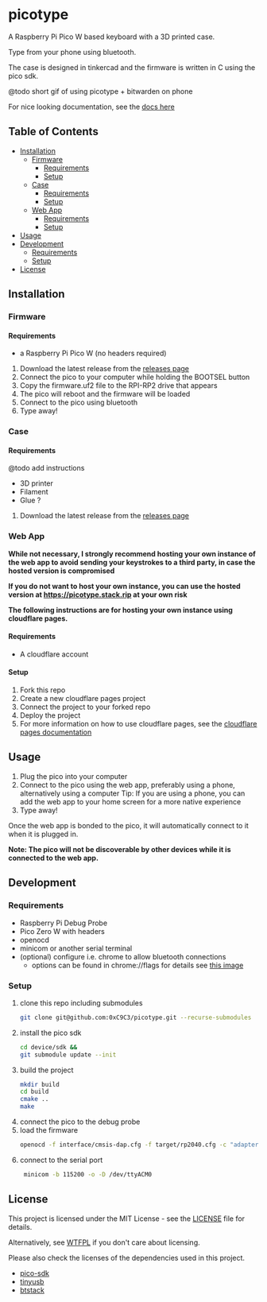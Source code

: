 # picotype

A Raspberry Pi Pico W based keyboard with a 3D printed case.

Type from your phone using bluetooth.

The case is designed in tinkercad and the firmware is written in C using the pico sdk.

@todo short gif of using picotype + bitwarden on phone

For nice looking documentation, see the [docs here](picotype.stack.rip/docs.html)

## Table of Contents

- [Installation](#installation)
    - [Firmware](#firmware)
        - [Requirements](#requirements)
        - [Setup](#setup)
    - [Case](#case)
        - [Requirements](#requirements-1)
        - [Setup](#setup-1)
    - [Web App](#web-app)
        - [Requirements](#requirements-2)
        - [Setup](#setup-2)
- [Usage](#usage)
- [Development](#development)
    - [Requirements](#requirements-3)
    - [Setup](#setup-3)
- [License](#license)

## Installation

### Firmware

#### Requirements

- a Raspberry Pi Pico W (no headers required)

1. Download the latest release from the [releases page](https://github.com/0xC9C3/picotype/releases)
2. Connect the pico to your computer while holding the BOOTSEL button
3. Copy the firmware.uf2 file to the RPI-RP2 drive that appears
4. The pico will reboot and the firmware will be loaded
5. Connect to the pico using bluetooth
6. Type away!

### Case

#### Requirements

@todo add instructions

- 3D printer
- Filament
- Glue ?

1. Download the latest release from the [releases page](https://github.com/0xC9C3/picotype/releases)

### Web App

**While not necessary, I strongly recommend hosting your own instance of the web app
to avoid sending your keystrokes to a third party, in case the hosted version is compromised**

**If you do not want to host your own instance, you can use the hosted version at https://picotype.stack.rip at your own
risk**

**The following instructions are for hosting your own instance using cloudflare pages.**

#### Requirements

- A cloudflare account

#### Setup

1. Fork this repo
2. Create a new cloudflare pages project
3. Connect the project to your forked repo
4. Deploy the project
5. For more information on how to use cloudflare pages, see
   the [cloudflare pages documentation](https://developers.cloudflare.com/pages/get-started/guide/#connect-your-git-provider-to-pages)

## Usage

1. Plug the pico into your computer
2. Connect to the pico using the web app, preferably using a phone, alternatively using a computer
   Tip: If you are using a phone, you can add the web app to your home screen for a more native experience
3. Type away!

Once the web app is bonded to the pico, it will automatically connect to it when it is plugged in.

**Note: The pico will not be discoverable by other devices while it is connected to the web app.**

## Development

### Requirements

- Raspberry Pi Debug Probe
- Pico Zero W with headers
- openocd
- minicom or another serial terminal
- (optional) configure i.e. chrome to allow bluetooth connections
    - options can be found in chrome://flags for details see [this image](pwa/static/img/chrome_ble_settings.png)

### Setup

1. clone this repo including submodules
    ```bash
    git clone git@github.com:0xC9C3/picotype.git --recurse-submodules
    ```
2. install the pico sdk
    ```bash
    cd device/sdk &&
    git submodule update --init
    ```
3. build the project
    ```bash
    mkdir build
    cd build
    cmake ..
    make
    ```
4. connect the pico to the debug probe
5. load the firmware
    ```bash
    openocd -f interface/cmsis-dap.cfg -f target/rp2040.cfg -c "adapter speed 5000" -c "program cmake-build-debug/firmware.elf verify reset exit"
    ```
6. connect to the serial port
    ```bash
     minicom -b 115200 -o -D /dev/ttyACM0
    ```

## License

This project is licensed under the MIT License - see the [LICENSE](LICENSE) file for details.

Alternatively, see [WTFPL](http://www.wtfpl.net/) if you don't care about licensing.

Please also check the licenses of the dependencies used in this project.

- [pico-sdk](https://github.com/raspberrypi/pico-sdk)
- [tinyusb](https://github.com/hathach/tinyusb)
- [btstack](https://github.com/bluekitchen/btstack)

